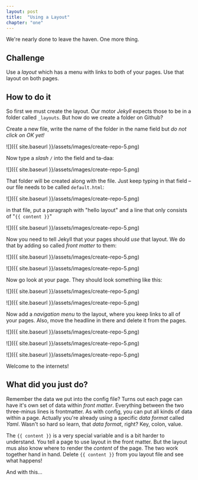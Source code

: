 ```yaml
---
layout: post
title:  "Using a Layout"
chapter: "one"
---
```


We're nearly done to leave the haven. One more thing.

## Challenge

Use a *layout* which has a menu with links to both of your pages. Use that layout on both pages.

## How to do it

So first we must create the layout. Our motor *Jekyll* expects those to be in a folder called `_layouts`. But how do we create a folder on Github?

Create a new file, write the name of the folder in the name field but *do not click on OK yet!*

![]({{ site.baseurl }}/assets/images/create-repo-5.png)

Now type a *slash* `/` into the field and ta-daa:

![]({{ site.baseurl }}/assets/images/create-repo-5.png)

That folder will be created along with the file. Just keep typing in that field – our file needs to be called `default.html`:

![]({{ site.baseurl }}/assets/images/create-repo-5.png)

in that file, put a paragraph with "hello layout" and a line that only consists of "`{{ content }}`"

![]({{ site.baseurl }}/assets/images/create-repo-5.png)

Now you need to tell Jekyll that your pages should *use* that layout. We do that by adding so called *front matter* to them:

![]({{ site.baseurl }}/assets/images/create-repo-5.png)

![]({{ site.baseurl }}/assets/images/create-repo-5.png)

Now go look at your page. They should look something like this:

![]({{ site.baseurl }}/assets/images/create-repo-5.png)

![]({{ site.baseurl }}/assets/images/create-repo-5.png)

Now add a *navigation menu* to the layout, where you keep links to all of your pages. Also, move the headline in there and delete it from the pages.

![]({{ site.baseurl }}/assets/images/create-repo-5.png)

![]({{ site.baseurl }}/assets/images/create-repo-5.png)

![]({{ site.baseurl }}/assets/images/create-repo-5.png)

Welcome to the internets!

## What did you just do?

Remember the data we put into the config file? Turns out each page can have it's own set of data within *front matter*. Everything between the two three-minus lines is frontmatter. As with config, you can put all kinds of data within a page. Actually you're already using a specific *data format* called *Yaml*. Wasn't so hard so learn, that *data format*, right? Key, colon, value.

The `{{ content }}` is a very special variable and is a bit harder to understand. You tell a page to use layout in the front matter. But the layout mus also know where to render the *content* of the page. The two work together hand in hand. Delete `{{ content }}` from you layout file and see what happens!

And with this...




